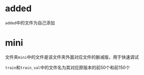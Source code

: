 # added
`added`中的文件为自己添加
# mini
文件夹`mini`中的文件是该文件夹外面对应文件的删减版，用于快速调试

`train`和`train_val`中的文件名为其对应原版本的前50个和前150个
